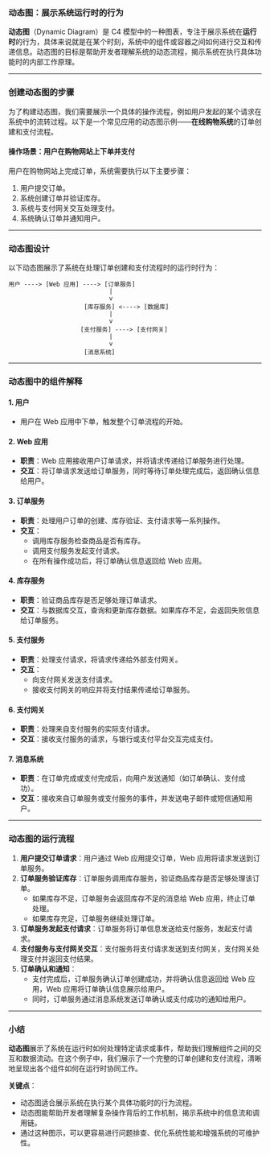 ### 动态图：展示系统运行时的行为

**动态图**（Dynamic Diagram）是 C4 模型中的一种图表，专注于展示系统在**运行时**的行为，具体来说就是在某个时刻，系统中的组件或容器之间如何进行交互和传递信息。动态图的目标是帮助开发者理解系统的动态流程，揭示系统在执行具体功能时的内部工作原理。

---

### 创建动态图的步骤

为了构建动态图，我们需要展示一个具体的操作流程，例如用户发起的某个请求在系统中的流转过程。以下是一个常见应用的动态图示例——**在线购物系统**的订单创建和支付流程。

#### 操作场景：用户在购物网站上下单并支付

用户在购物网站上完成订单，系统需要执行以下主要步骤：
1. 用户提交订单。
2. 系统创建订单并验证库存。
3. 系统与支付网关交互处理支付。
4. 系统确认订单并通知用户。

---

### 动态图设计

以下动态图展示了系统在处理订单创建和支付流程时的运行时行为：

```
用户 ----> [Web 应用] ----> [订单服务]
                            |
                            v
                     [库存服务] <----> [数据库]
                            |
                            v
                    [支付服务] ----> [支付网关]
                            |
                            v
                     [消息系统]
```

---

### 动态图中的组件解释

#### 1. **用户**
- 用户在 Web 应用中下单，触发整个订单流程的开始。

#### 2. **Web 应用**
- **职责**：Web 应用接收用户订单请求，并将请求传递给订单服务进行处理。
- **交互**：将订单请求发送给订单服务，同时等待订单处理完成后，返回确认信息给用户。

#### 3. **订单服务**
- **职责**：处理用户订单的创建、库存验证、支付请求等一系列操作。
- **交互**：
  - 调用库存服务检查商品是否有库存。
  - 调用支付服务发起支付请求。
  - 在所有操作成功后，将订单确认信息返回给 Web 应用。

#### 4. **库存服务**
- **职责**：验证商品库存是否足够处理订单请求。
- **交互**：与数据库交互，查询和更新库存数据。如果库存不足，会返回失败信息给订单服务。

#### 5. **支付服务**
- **职责**：处理支付请求，将请求传递给外部支付网关。
- **交互**：
  - 向支付网关发送支付请求。
  - 接收支付网关的响应并将支付结果传递给订单服务。

#### 6. **支付网关**
- **职责**：处理来自支付服务的实际支付请求。
- **交互**：接收支付服务的请求，与银行或支付平台交互完成支付。

#### 7. **消息系统**
- **职责**：在订单完成或支付完成后，向用户发送通知（如订单确认、支付成功）。
- **交互**：接收来自订单服务或支付服务的事件，并发送电子邮件或短信通知用户。

---

### 动态图的运行流程

1. **用户提交订单请求**：用户通过 Web 应用提交订单，Web 应用将请求发送到订单服务。
2. **订单服务验证库存**：订单服务调用库存服务，验证商品库存是否足够处理该订单。
   - 如果库存不足，订单服务会返回库存不足的消息给 Web 应用，终止订单处理。
   - 如果库存充足，订单服务继续处理订单。
3. **订单服务发起支付请求**：订单服务将订单信息发送给支付服务，发起支付请求。
4. **支付服务与支付网关交互**：支付服务将支付请求发送到支付网关，支付网关处理支付并返回支付结果。
5. **订单确认和通知**：
   - 支付完成后，订单服务确认订单创建成功，并将确认信息返回给 Web 应用，Web 应用将订单确认信息展示给用户。
   - 同时，订单服务通过消息系统发送订单确认或支付成功的通知给用户。

---

### 小结

**动态图**展示了系统在运行时如何处理特定请求或事件，帮助我们理解组件之间的交互和数据流动。在这个例子中，我们展示了一个完整的订单创建和支付流程，清晰地呈现出各个组件如何在运行时协同工作。

**关键点**：
- 动态图适合展示系统在执行某个具体功能时的行为流程。
- 动态图能帮助开发者理解复杂操作背后的工作机制，揭示系统中的信息流和调用链。
- 通过这种图示，可以更容易进行问题排查、优化系统性能和增强系统的可维护性。
